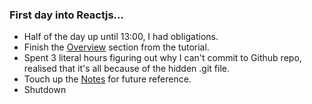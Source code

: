 ### First day into Reactjs...

- Half of the day up until 13:00, I had obligations.
- Finish the [Overview](https://reactjs.org/tutorial/tutorial.html#overview) section from the tutorial.
- Spent 3 literal hours figuring out why I can't commit to Github repo, realised that it's all because of the hidden .git file.
- Touch up the [Notes](https://github.com/Hien-Trinh/blog-reactjs/blob/master/Notes.md) for future reference.
- Shutdown
